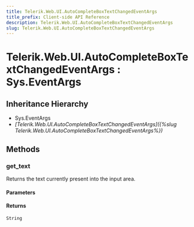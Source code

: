 ```yaml
---
title: Telerik.Web.UI.AutoCompleteBoxTextChangedEventArgs
title_prefix: Client-side API Reference
description: Telerik.Web.UI.AutoCompleteBoxTextChangedEventArgs
slug: Telerik.Web.UI.AutoCompleteBoxTextChangedEventArgs
---
```


# Telerik.Web.UI.AutoCompleteBoxTextChangedEventArgs : Sys.EventArgs

## Inheritance Hierarchy

* Sys.EventArgs
* *[Telerik.Web.UI.AutoCompleteBoxTextChangedEventArgs]({%slug Telerik.Web.UI.AutoCompleteBoxTextChangedEventArgs%})*


## Methods

### get_text

Returns the text currently present into the input area.

#### Parameters

#### Returns

`String`

